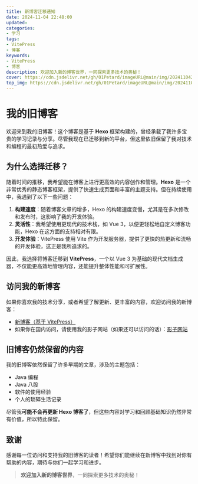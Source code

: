 ```yaml
---
title: 新博客迁移通知
date: 2024-11-04 22:48:00
updated:
categories: 
- 学习
tags: 
- VitePress
- 博客
keywords:
- VitePress
- 博客
description: 欢迎加入新的博客世界，一同探索更多技术的奥秘！
cover: https://cdn.jsdelivr.net/gh/01Petard/imageURL@main/img/202411042256461.png
top_img: https://cdn.jsdelivr.net/gh/01Petard/imageURL@main/img/202411042257178.png
---
```


# 我的旧博客

欢迎来到我的旧博客！这个博客是基于 **Hexo** 框架构建的，曾经承载了我许多宝贵的学习记录与分享。尽管我现在已迁移到新的平台，但这里依旧保留了我对技术和编程的最初热爱与追求。

## 为什么选择迁移？

随着时间的推移，我希望能在博客上进行更高效的内容创作和管理。**Hexo** 是一个非常优秀的静态博客框架，提供了快速生成页面和丰富的主题支持。但在持续使用中，我遇到了以下一些问题：

1. **构建速度**：随着博客文章的增多，Hexo 的构建速度变慢，尤其是在多次修改和发布时，这影响了我的开发体验。
2. **灵活性**：我希望使用更现代的技术栈，如 Vue 3，以便更轻松地自定义博客功能，Hexo 在这方面的支持相对有限。
3. **开发体验**：VitePress 使用 Vite 作为开发服务器，提供了更快的热更新和流畅的开发体验，这正是我所追求的。

因此，我选择将博客迁移到 **VitePress**，一个以 Vue 3 为基础的现代文档生成器，不仅能更高效地管理内容，还能提升整体性能和可扩展性。

## 访问我的新博客

如果你喜欢我的技术分享，或者希望了解更新、更丰富的内容，欢迎访问我的新博客：

- [新博客（基于 VitePress）](https://01petard.github.io/blog-vue-vitepress/)
- 如果你在国内访问，请使用我的影子网站（如果还可以访问的话）：[影子网站](http://www.huangzexiao.top/)

## 旧博客仍然保留的内容

我的旧博客依然保留了许多早期的文章，涉及的主题包括：

- Java 编程
- Java 八股
- 软件的使用经验
- 个人的琐碎生活记录

尽管我**可能不会再更新 Hexo 博客了**，但这些内容对学习和回顾基础知识仍然非常有价值，所以特此保留。

## 致谢

感谢每一位访问和支持我的旧博客的读者！希望你们能继续在新博客中找到对你有帮助的内容，期待与你们一起学习和进步。

> **欢迎加入新的博客世界**，一同探索更多技术的奥秘！